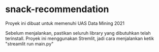 # snack-recommendation
Proyek ini dibuat untuk memenuhi UAS Data Mining 2021

Sebelum menjalankan, pastikan seluruh library yang dibutuhkan telah terinstall.
Proyek ini menggunakan Stremlit, jadi cara menjalankan ketik "streamlit run main.py"
